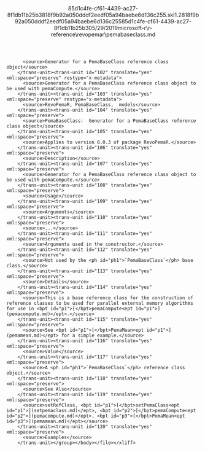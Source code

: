 <?xml version="1.0"?><xliff version="1.2" xmlns="urn:oasis:names:tc:xliff:document:1.2" xmlns:xsi="http://www.w3.org/2001/XMLSchema-instance" xsi:schemaLocation="urn:oasis:names:tc:xliff:document:1.2 xliff-core-1.2-transitional.xsd"><file datatype="xml" original="pemabaseclass.md" source-language="en-US" target-language="en-US"><header><tool tool-id="mdxliff" tool-name="mdxliff" tool-version="1.0-8ab897d" tool-company="Microsoft" /><xliffext:skl_file_name xmlns:xliffext="urn:microsoft:content:schema:xliffextensions">85d1c4fe-cf61-4439-ac27-8f1db11b25b3818f9b92a050dddf2eedf05a94baebe6d136c255.skl</xliffext:skl_file_name><xliffext:version xmlns:xliffext="urn:microsoft:content:schema:xliffextensions">1.2</xliffext:version><xliffext:ms.openlocfilehash xmlns:xliffext="urn:microsoft:content:schema:xliffextensions">818f9b92a050dddf2eedf05a94baebe6d136c255</xliffext:ms.openlocfilehash><xliffext:ms.sourcegitcommit xmlns:xliffext="urn:microsoft:content:schema:xliffextensions">85d1c4fe-cf61-4439-ac27-8f1db11b25b3</xliffext:ms.sourcegitcommit><xliffext:ms.lasthandoff xmlns:xliffext="urn:microsoft:content:schema:xliffextensions">05/29/2019</xliffext:ms.lasthandoff><xliffext:ms.openlocfilepath xmlns:xliffext="urn:microsoft:content:schema:xliffextensions">microsoft-r\r-reference\revopemar\pemabaseclass.md</xliffext:ms.openlocfilepath></header><body><group id="content" extype="content"><trans-unit id="101" translate="yes" xml:space="preserve" restype="x-metadata">
          <source>Generator for a PemaBaseClass reference class object</source>
        </trans-unit><trans-unit id="102" translate="yes" xml:space="preserve" restype="x-metadata">
          <source>Generator for a PemaBaseClass reference class object to be used with pemaCompute.</source>
        </trans-unit><trans-unit id="103" translate="yes" xml:space="preserve" restype="x-metadata">
          <source>RevoPemaR, PemaBaseClass,  models</source>
        </trans-unit><trans-unit id="104" translate="yes" xml:space="preserve">
          <source>PemaBaseClass:  Generator for a PemaBaseClass reference class object</source>
        </trans-unit><trans-unit id="105" translate="yes" xml:space="preserve">
          <source>Applies to version 8.0.3 of package RevoPemaR.</source>
        </trans-unit><trans-unit id="106" translate="yes" xml:space="preserve">
          <source>Description</source>
        </trans-unit><trans-unit id="107" translate="yes" xml:space="preserve">
          <source>Generator for a PemaBaseClass reference class object to be used with pemaCompute.</source>
        </trans-unit><trans-unit id="108" translate="yes" xml:space="preserve">
          <source>Usage</source>
        </trans-unit><trans-unit id="109" translate="yes" xml:space="preserve">
          <source>Arguments</source>
        </trans-unit><trans-unit id="110" translate="yes" xml:space="preserve">
          <source>...</source>
        </trans-unit><trans-unit id="111" translate="yes" xml:space="preserve">
          <source>Arguments used in the constructor.</source>
        </trans-unit><trans-unit id="112" translate="yes" xml:space="preserve">
          <source>Not used by the <ph id="ph1">`PemaBaseClass`</ph> base class.</source>
        </trans-unit><trans-unit id="113" translate="yes" xml:space="preserve">
          <source>Details</source>
        </trans-unit><trans-unit id="114" translate="yes" xml:space="preserve">
          <source>This is a base reference class for the construction of reference classes to be used for parallel external memory algorithms for use in <bpt id="p1">[</bpt>pemaCompute<ept id="p1">](pemacompute.md)</ept>.</source>
        </trans-unit><trans-unit id="115" translate="yes" xml:space="preserve">
          <source>See <bpt id="p1">[</bpt>PemaMean<ept id="p1">](pemamean.md)</ept> for a simple example.</source>
        </trans-unit><trans-unit id="116" translate="yes" xml:space="preserve">
          <source>Value</source>
        </trans-unit><trans-unit id="117" translate="yes" xml:space="preserve">
          <source>A <ph id="ph1">`PemaBaseClass`</ph> reference class object.</source>
        </trans-unit><trans-unit id="118" translate="yes" xml:space="preserve">
          <source>See Also</source>
        </trans-unit><trans-unit id="119" translate="yes" xml:space="preserve">
          <source>setRefClass, <bpt id="p1">[</bpt>setPemaClass<ept id="p1">](setpemaclass.md)</ept>, <bpt id="p2">[</bpt>pemaCompute<ept id="p2">](pemacompute.md)</ept>, <bpt id="p3">[</bpt>PemaMean<ept id="p3">](pemamean.md)</ept></source>
        </trans-unit><trans-unit id="120" translate="yes" xml:space="preserve">
          <source>Examples</source>
        </trans-unit></group></body></file></xliff>